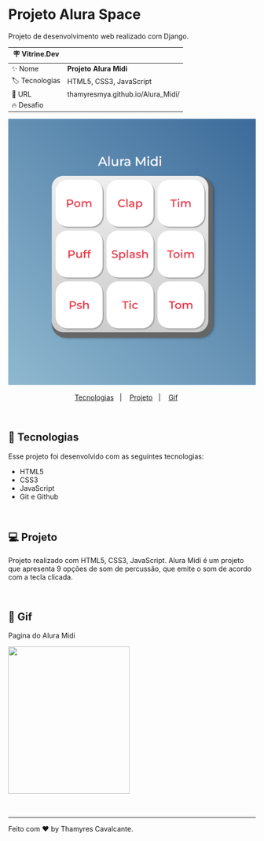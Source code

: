 # Projeto Alura Space

Projeto de desenvolvimento web realizado com Django.

| :placard: Vitrine.Dev |     |
| -------------  | --- |
| :sparkles: Nome        | **Projeto Alura Midi**
| :label: Tecnologias | HTML5, CSS3, JavaScript
| :rocket: URL         | thamyresmya.github.io/Alura_Midi/
| :fire: Desafio     | 


![](images/capa.png)


<p align="center">
  <a href="#-tecnologias">Tecnologias</a>&nbsp;&nbsp;&nbsp;|&nbsp;&nbsp;&nbsp;  
  <a href="#-projeto">Projeto</a>&nbsp;&nbsp;&nbsp;|&nbsp;&nbsp;&nbsp;  
  <a href="#-gif">Gif</a>&nbsp;&nbsp;&nbsp;&nbsp;&nbsp;&nbsp;
</p>

<br>


## 🚀 Tecnologias

Esse projeto foi desenvolvido com as seguintes tecnologias:

- HTML5
- CSS3
- JavaScript
- Git e Github

<br>

## 💻 Projeto

Projeto realizado com HTML5, CSS3, JavaScript. 
Alura Midi é um projeto que apresenta 9 opções de som de percussão, que emite o som de acordo com a tecla clicada.


<br>

## 📸 Gif
Pagina do Alura Midi

<img width="70%" height="300" src="images/AluraMidi.gif"></img>


<br>

---

Feito com ♥ by Thamyres Cavalcante.



